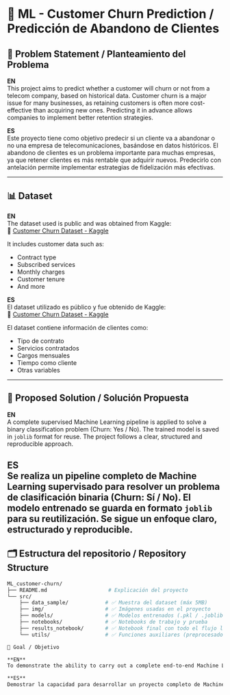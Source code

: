 # 🧠 ML - Customer Churn Prediction / Predicción de Abandono de Clientes

## 📌 Problem Statement / Planteamiento del Problema

**EN**  
This project aims to predict whether a customer will churn or not from a telecom company, based on historical data. Customer churn is a major issue for many businesses, as retaining customers is often more cost-effective than acquiring new ones. Predicting it in advance allows companies to implement better retention strategies.

**ES**  
Este proyecto tiene como objetivo predecir si un cliente va a abandonar o no una empresa de telecomunicaciones, basándose en datos históricos. El abandono de clientes es un problema importante para muchas empresas, ya que retener clientes es más rentable que adquirir nuevos. Predecirlo con antelación permite implementar estrategias de fidelización más efectivas.

---

## 📊 Dataset

**EN**  
The dataset used is public and was obtained from Kaggle:  
🔗 [Customer Churn Dataset - Kaggle](https://www.kaggle.com/datasets/muhammadshahidazeem/customer-churn-dataset)

It includes customer data such as:
- Contract type
- Subscribed services
- Monthly charges
- Customer tenure
- And more

**ES**  
El dataset utilizado es público y fue obtenido de Kaggle:  
🔗 [Customer Churn Dataset - Kaggle](https://www.kaggle.com/datasets/muhammadshahidazeem/customer-churn-dataset)

El dataset contiene información de clientes como:
- Tipo de contrato
- Servicios contratados
- Cargos mensuales
- Tiempo como cliente
- Otras variables

---

## 🧪 Proposed Solution / Solución Propuesta

**EN**  
A complete supervised Machine Learning pipeline is applied to solve a binary classification problem (Churn: Yes / No). The trained model is saved in `joblib` format for reuse. The project follows a clear, structured and reproducible approach.

**ES**  
Se realiza un pipeline completo de Machine Learning supervisado para resolver un problema de clasificación binaria (Churn: Sí / No). El modelo entrenado se guarda en formato `joblib` para su reutilización. Se sigue un enfoque claro, estructurado y reproducible.
---

## 🗂️ Estructura del repositorio / Repository Structure

```bash
ML_customer-churn/
├── README.md                    # Explicación del proyecto
└── src/
    ├── data_sample/            # ✅ Muestra del dataset (máx 5MB)
    ├── img/                    # ✅ Imágenes usadas en el proyecto
    ├── models/                 # ✅ Modelos entrenados (.pkl / .joblib / .h5)
    ├── notebooks/              # ✅ Notebooks de trabajo y prueba
    ├── results_notebook/       # ✅ Notebook final con todo el flujo limpio y funcional
    └── utils/                  # ✅ Funciones auxiliares (preprocesado, métricas, etc.)

🎯 Goal / Objetivo

**EN**  
To demonstrate the ability to carry out a complete end-to-end Machine Learning project, including exploratory analysis, feature engineering, training, evaluation and model saving.

**ES**
Demostrar la capacidad para desarrollar un proyecto completo de Machine Learning de principio a fin, incluyendo análisis exploratorio, ingeniería de características, entrenamiento, evaluación y guardado del modelo.

